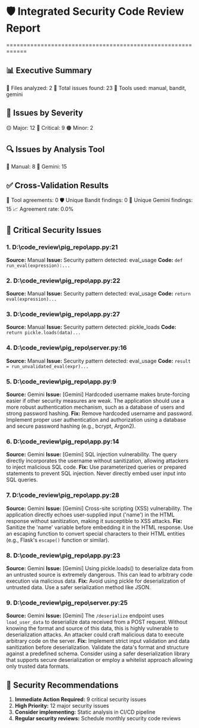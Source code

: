 # 🛡️ Integrated Security Code Review Report
============================================================

## 📊 Executive Summary
📁 Files analyzed: 2
🐛 Total issues found: 23
🔧 Tools used: manual, bandit, gemini

## 🚨 Issues by Severity
🟡 Major: 12
🔴 Critical: 9
🟠 Minor: 2

## 🔍 Issues by Analysis Tool
🔧 Manual: 8
🧠 Gemini: 15

## ✅ Cross-Validation Results
🤝 Tool agreements: 0
🛡️ Unique Bandit findings: 0
🧠 Unique Gemini findings: 15
📈 Agreement rate: 0.0%

## 🔴 Critical Security Issues

### 1. D:\code_review\pig_repo\app.py:21
**Source:** Manual
**Issue:** Security pattern detected: eval_usage
**Code:** `def run_eval(expression):...`

### 2. D:\code_review\pig_repo\app.py:22
**Source:** Manual
**Issue:** Security pattern detected: eval_usage
**Code:** `return eval(expression)...`

### 3. D:\code_review\pig_repo\app.py:27
**Source:** Manual
**Issue:** Security pattern detected: pickle_loads
**Code:** `return pickle.loads(data)...`

### 4. D:\code_review\pig_repo\server.py:16
**Source:** Manual
**Issue:** Security pattern detected: eval_usage
**Code:** `result = run_unvalidated_eval(expr)...`

### 5. D:\code_review\pig_repo\app.py:9
**Source:** Gemini
**Issue:** [Gemini] Hardcoded username makes brute-forcing easier if other security measures are weak.  The application should use a more robust authentication mechanism, such as a database of users and strong password hashing.
**Fix:** Remove hardcoded username and password. Implement proper user authentication and authorization using a database and secure password hashing (e.g., bcrypt, Argon2).

### 6. D:\code_review\pig_repo\app.py:14
**Source:** Gemini
**Issue:** [Gemini] SQL injection vulnerability.  The query directly incorporates the username without sanitization, allowing attackers to inject malicious SQL code.
**Fix:** Use parameterized queries or prepared statements to prevent SQL injection.  Never directly embed user input into SQL queries.

### 7. D:\code_review\pig_repo\app.py:28
**Source:** Gemini
**Issue:** [Gemini] Cross-site scripting (XSS) vulnerability. The application directly echoes user-supplied input ('name') in the HTML response without sanitization, making it susceptible to XSS attacks.
**Fix:** Sanitize the 'name' variable before embedding it in the HTML response. Use an escaping function to convert special characters to their HTML entities (e.g., Flask's `escape()` function or similar).

### 8. D:\code_review\pig_repo\app.py:23
**Source:** Gemini
**Issue:** [Gemini] Using pickle.loads() to deserialize data from an untrusted source is extremely dangerous.  This can lead to arbitrary code execution via malicious data.
**Fix:** Avoid using pickle for deserialization of untrusted data.  Use a safer serialization method like JSON.

### 9. D:\code_review\pig_repo\server.py:25
**Source:** Gemini
**Issue:** [Gemini] The `/deserialize` endpoint uses `load_user_data` to deserialize data received from a POST request.  Without knowing the format and source of this data, this is highly vulnerable to deserialization attacks.  An attacker could craft malicious data to execute arbitrary code on the server.
**Fix:** Implement strict input validation and data sanitization before deserialization.  Validate the data's format and structure against a predefined schema.  Consider using a safer deserialization library that supports secure deserialization or employ a whitelist approach allowing only trusted data formats.

## 🎯 Security Recommendations
1. **Immediate Action Required:** 9 critical security issues
2. **High Priority:** 12 major security issues
3. **Consider implementing:** Static analysis in CI/CD pipeline
4. **Regular security reviews:** Schedule monthly security code reviews